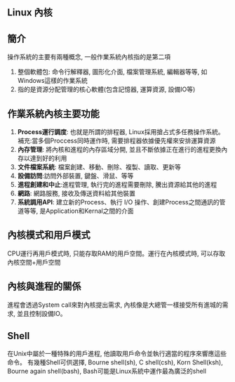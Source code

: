 ## Linux 內核

簡介
---
操作系統的主要有兩種概念, 一般作業系統內核指的是第二項  
1. 整個軟體包: 命令行解釋器, 圖形化介面, 檔案管理系統, 編輯器等等, 如Windows這樣的作業系統  
2. 指的是資源分配管理的核心軟體(包含記憶器, 運算資源, 設備IO等)

作業系統內核主要功能
---

1. **Process運行調度**: 也就是所謂的排程器, Linux採用搶占式多任務操作系統。補充:當多個Proccess同時運作時, 需要排程器依據優先權來安排運算資源
2. **內存管理**: 將內核和進程的內存區域分開, 並且不斷依據正在進行的進程更換內存以達到好的利用
3. **文件檔案系統**: 檔案創建、移動、刪除、複製、讀取、更新等
4. **設備訪問**:訪問外部裝置, 鍵盤、滑鼠、等等
5. **進程創建和中止**:進程管理, 執行完的進程需要刪除, 騰出資源給其他的進程
6. **網路**: 網路服務, 接收及傳送資料給其他裝置
7. **系統調用API**: 建立新的Process、執行 I/O 操作、創建Process之間通訊的管道等等, 是Application和Kernal之間的介面 

內核模式和用戶模式
---
CPU運行再用戶模式時, 只能存取RAM的用戶空間。運行在內核模式時, 可以存取內核空間+用戶空間

內核與進程的關係
---
進程會透過System call來對內核提出需求, 內核像是大總管一樣接受所有進城的需求, 並且控制設備IO。

Shell
---
在Unix中屬於一種特殊的用戶進程, 他讀取用戶命令並執行適當的程序來響應這些命令。 有幾種Shell可供選擇, Bourne shell(sh), C shell(csh), Korn Shell(ksh), Bourne again shell(bash), Bash可能是Linux系統中運作最為廣泛的shell








